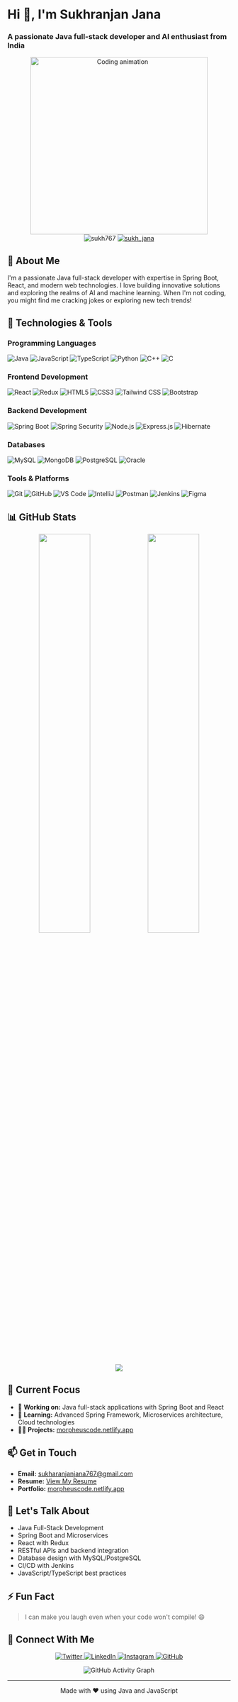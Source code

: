 # Hi 👋, I'm Sukhranjan Jana

### A passionate Java full-stack developer and AI enthusiast from India

<div align="center">
  <img width="400" src="https://img.freepik.com/free-photo/person-playing-3d-video-games-device_23-2151005751.jpg?semt=ais_hybrid&w=740" alt="Coding animation">
</div>

<div align="center">
  
  <img src="https://komarev.com/ghpvc/?username=sukh767&label=Profile%20views&color=0e75b6&style=flat" alt="sukh767" /> 
  <a href="https://twitter.com/sukh_jana" target="blank">
    <img src="https://img.shields.io/twitter/follow/sukh_jana?logo=twitter&style=for-the-badge" alt="sukh_jana" />
  </a>
  
</div>

## 🚀 About Me

I'm a passionate Java full-stack developer with expertise in Spring Boot, React, and modern web technologies. I love building innovative solutions and exploring the realms of AI and machine learning. When I'm not coding, you might find me cracking jokes or exploring new tech trends!

## 🔧 Technologies & Tools

### Programming Languages
<div>
  <img src="https://img.shields.io/badge/Java-ED8B00?style=for-the-badge&logo=openjdk&logoColor=white" alt="Java">
  <img src="https://img.shields.io/badge/JavaScript-F7DF1E?style=for-the-badge&logo=javascript&logoColor=black" alt="JavaScript">
  <img src="https://img.shields.io/badge/TypeScript-007ACC?style=for-the-badge&logo=typescript&logoColor=white" alt="TypeScript">
  <img src="https://img.shields.io/badge/Python-3776AB?style=for-the-badge&logo=python&logoColor=white" alt="Python">
  <img src="https://img.shields.io/badge/C++-00599C?style=for-the-badge&logo=c%2B%2B&logoColor=white" alt="C++">
  <img src="https://img.shields.io/badge/C-00599C?style=for-the-badge&logo=c&logoColor=white" alt="C">
</div>

### Frontend Development
<div>
  <img src="https://img.shields.io/badge/React-20232A?style=for-the-badge&logo=react&logoColor=61DAFB" alt="React">
  <img src="https://img.shields.io/badge/Redux-593D88?style=for-the-badge&logo=redux&logoColor=white" alt="Redux">
  <img src="https://img.shields.io/badge/HTML5-E34F26?style=for-the-badge&logo=html5&logoColor=white" alt="HTML5">
  <img src="https://img.shields.io/badge/CSS3-1572B6?style=for-the-badge&logo=css3&logoColor=white" alt="CSS3">
  <img src="https://img.shields.io/badge/Tailwind_CSS-38B2AC?style=for-the-badge&logo=tailwind-css&logoColor=white" alt="Tailwind CSS">
  <img src="https://img.shields.io/badge/Bootstrap-563D7C?style=for-the-badge&logo=bootstrap&logoColor=white" alt="Bootstrap">
</div>

### Backend Development
<div>
  <img src="https://img.shields.io/badge/Spring_Boot-6DB33F?style=for-the-badge&logo=spring-boot&logoColor=white" alt="Spring Boot">
  <img src="https://img.shields.io/badge/Spring_Security-6DB33F?style=for-the-badge&logo=spring-security&logoColor=white" alt="Spring Security">
  <img src="https://img.shields.io/badge/Node.js-339933?style=for-the-badge&logo=nodedotjs&logoColor=white" alt="Node.js">
  <img src="https://img.shields.io/badge/Express.js-000000?style=for-the-badge&logo=express&logoColor=white" alt="Express.js">
  <img src="https://img.shields.io/badge/Hibernate-59666C?style=for-the-badge&logo=Hibernate&logoColor=white" alt="Hibernate">
</div>

### Databases
<div>
  <img src="https://img.shields.io/badge/MySQL-00000F?style=for-the-badge&logo=mysql&logoColor=white" alt="MySQL">
  <img src="https://img.shields.io/badge/MongoDB-4EA94B?style=for-the-badge&logo=mongodb&logoColor=white" alt="MongoDB">
  <img src="https://img.shields.io/badge/PostgreSQL-316192?style=for-the-badge&logo=postgresql&logoColor=white" alt="PostgreSQL">
  <img src="https://img.shields.io/badge/Oracle-F80000?style=for-the-badge&logo=oracle&logoColor=white" alt="Oracle">
</div>

### Tools & Platforms
<div>
  <img src="https://img.shields.io/badge/Git-F05032?style=for-the-badge&logo=git&logoColor=white" alt="Git">
  <img src="https://img.shields.io/badge/GitHub-100000?style=for-the-badge&logo=github&logoColor=white" alt="GitHub">
  <img src="https://img.shields.io/badge/VS_Code-0078D4?style=for-the-badge&logo=visual%20studio%20code&logoColor=white" alt="VS Code">
  <img src="https://img.shields.io/badge/IntelliJ_IDEA-000000?style=for-the-badge&logo=intellij-idea&logoColor=white" alt="IntelliJ">
  <img src="https://img.shields.io/badge/Postman-FF6C37?style=for-the-badge&logo=postman&logoColor=white" alt="Postman">
  <img src="https://img.shields.io/badge/Jenkins-D24939?style=for-the-badge&logo=Jenkins&logoColor=white" alt="Jenkins">
  <img src="https://img.shields.io/badge/Figma-F24E1E?style=for-the-badge&logo=figma&logoColor=white" alt="Figma">
</div>

## 📊 GitHub Stats

<div align="center">
  <img width="48%" src="https://github-readme-stats.vercel.app/api?username=sukh767&show_icons=true&theme=default&border_color=3498db&bg_color=ffffff&title_color=2c3e50&text_color=34495e&icon_color=3498db" />
  <img width="48%" src="https://github-readme-streak-stats.herokuapp.com/?user=sukh767&theme=default&border_color=3498db&background=ffffff&ring=3498db&fire=3498db&currStreakLabel=3498db" />
</div>

<div align="center">
  <img src="https://github-readme-stats.vercel.app/api/top-langs/?username=sukh767&layout=compact&theme=default&border_color=3498db&bg_color=ffffff&title_color=2c3e50&text_color=34495e" />
</div>

## 🌟 Current Focus

- 🔭 **Working on:** Java full-stack applications with Spring Boot and React
- 🌱 **Learning:** Advanced Spring Framework, Microservices architecture, Cloud technologies
- 👨‍💻 **Projects:** [morpheuscode.netlify.app](https://morpheuscode.netlify.app/)

## 📫 Get in Touch

- **Email:** sukharanjanjana767@gmail.com
- **Resume:** [View My Resume](https://drive.google.com/file/d/1WxVBA7R8Mytawa5LbvR9kJokL7ooxDIy/view?usp=sharing)
- **Portfolio:** [morpheuscode.netlify.app](https://morpheuscode.netlify.app/)

## 💬 Let's Talk About

- Java Full-Stack Development
- Spring Boot and Microservices
- React with Redux
- RESTful APIs and backend integration
- Database design with MySQL/PostgreSQL
- CI/CD with Jenkins
- JavaScript/TypeScript best practices

## ⚡ Fun Fact

> I can make you laugh even when your code won't compile! 😄

## 🤝 Connect With Me

<p align="center">
  <a href="https://twitter.com/sukh_jana" target="blank">
    <img src="https://img.shields.io/badge/Twitter-1DA1F2?style=for-the-badge&logo=twitter&logoColor=white" alt="Twitter">
  </a>
  <a href="https://linkedin.com/in/sukharanjan-jana-402b42255" target="blank">
    <img src="https://img.shields.io/badge/LinkedIn-0077B5?style=for-the-badge&logo=linkedin&logoColor=white" alt="LinkedIn">
  </a>
  <a href="https://instagram.com/sukh_jana" target="blank">
    <img src="https://img.shields.io/badge/Instagram-E4405F?style=for-the-badge&logo=instagram&logoColor=white" alt="Instagram">
  </a>
  <a href="https://github.com/sukh767" target="blank">
    <img src="https://img.shields.io/badge/GitHub-100000?style=for-the-badge&logo=github&logoColor=white" alt="GitHub">
  </a>
</p>

<div align="center">
  
  ![GitHub Activity Graph](https://github-readme-activity-graph.vercel.app/graph?username=sukh767&theme=github&bg_color=ffffff&color=2c3e50&line=3498db&point=34495e&hide_border=true)

</div>

---

<div align="center">
  
  Made with ❤️ using Java and JavaScript

</div>
